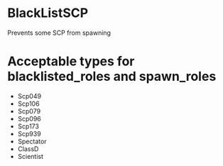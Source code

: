 # BlackListSCP
Prevents some SCP from spawning

# Acceptable types for blacklisted_roles and spawn_roles
- Scp049
- Scp106
- Scp079
- Scp096
- Scp173
- Scp939
- Spectator
- ClassD
- Scientist

